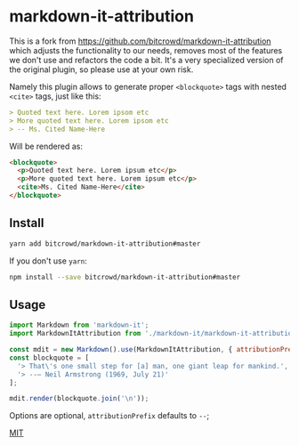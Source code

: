 # markdown-it-attribution

This is a fork from https://github.com/bitcrowd/markdown-it-attribution which adjusts the functionality to our needs, removes most of the features we don't use and refactors the code a bit.
It's a very specialized version of the original plugin, so please use at your own risk.

Namely this plugin allows to generate proper `<blockquote>` tags with nested `<cite>` tags, just like this:
```md
> Quoted text here. Lorem ipsom etc
> More quoted text here. Lorem ipsom etc
> -- Ms. Cited Name-Here
```
Will be rendered as:
```html
<blockquote>
  <p>Quoted text here. Lorem ipsum etc</p>
  <p>More quoted text here. Lorem ipsum etc</p>
  <cite>Ms. Cited Name-Here</cite>
</blockquote>
```

## Install

```bash
yarn add bitcrowd/markdown-it-attribution#master
```

If you don't use `yarn`:
```bash
npm install --save bitcrowd/markdown-it-attribution#master
```

## Usage

```js
import Markdown from 'markdown-it';
import MarkdownItAttribution from './markdown-it/markdown-it-attribution';

const mdit = new Markdown().use(MarkdownItAttribution, { attributionPrefix: '---' });
const blockquote = [
  '> That\'s one small step for [a] man, one giant leap for mankind.',
  '> --— Neil Armstrong (1969, July 21)'
];

mdit.render(blockquote.join('\n'));
```

Options are optional, `attributionPrefix` defaults to `--`;

[MIT](https://github.com/bitcrowd/markdown-it-attribution/blob/master/LICENSE.txt)

